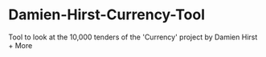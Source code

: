 # Damien-Hirst-Currency-Tool
Tool to look at the 10,000 tenders of the 'Currency' project by Damien Hirst + More
